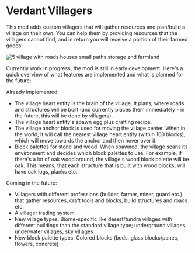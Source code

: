 # Verdant Villagers
This mod adds custom villagers that will gather resources and plan/build a village on their own. You can help them by providing resources that the villagers cannot find, and in return you will receive a portion of their farmed goods!

![5 village with roads houses small paths storage and farmland](https://user-images.githubusercontent.com/111278470/184848109-cd051815-868c-4753-8716-f123af53578e.png)

Currently work in progress; the mod is still in early development. Here's a quick overview of what features are implemented and what is planned for the future:

Already implemented:
- The village heart entity is the brain of the village. It plans, where roads and structures will be built (and currently places them immediately - in the future, this will be done by villagers).
- The village heart entity's spawn egg plus crafting recipe.
- The village anchor block is used for moving the village center. When in the world, it will call the nearest village heart entity (within 100 blocks), which will move towards the anchor and then hover over it.
- Block palettes for stone and wood. When spawned, the village scans its environment and decides which block palettes to use. For example, if there's a lot of oak wood around, the village's wood block palette will be oak. This means, that each structure that is built with wood blocks, will have oak logs, planks etc.

Coming in the future:
- Villagers with different professions (builder, farmer, miner, guard etc.) that gather resources, craft tools and blocks, build structures and roads etc.
- A villager trading system
- New village types: Biome-specific like desert/tundra villages with different buildings than the standard village type; underground villages, underwater villages, sky villages
- New block palette types: Colored blocks (beds, glass blocks/panes, flowers, concrete)
